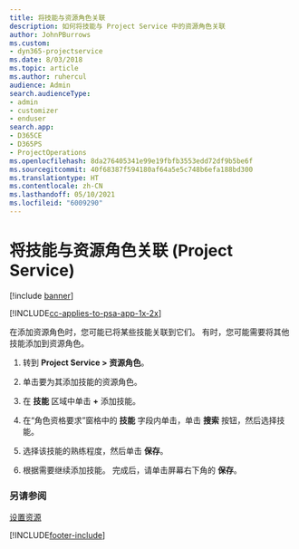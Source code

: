 ```yaml
---
title: 将技能与资源角色关联
description: 如何将技能与 Project Service 中的资源角色关联
author: JohnPBurrows
ms.custom:
- dyn365-projectservice
ms.date: 8/03/2018
ms.topic: article
ms.author: ruhercul
audience: Admin
search.audienceType:
- admin
- customizer
- enduser
search.app:
- D365CE
- D365PS
- ProjectOperations
ms.openlocfilehash: 8da276405341e99e19fbfb3553edd72df9b5be6f
ms.sourcegitcommit: 40f68387f594180af64a5e5c748b6efa188bd300
ms.translationtype: HT
ms.contentlocale: zh-CN
ms.lasthandoff: 05/10/2021
ms.locfileid: "6009290"
---
```

# <a name="associate-skills-with-resource-roles-project-service"></a>将技能与资源角色关联 (Project Service)

[!include [banner](../includes/psa-now-project-operations.md)]

[!INCLUDE[cc-applies-to-psa-app-1x-2x](../includes/cc-applies-to-psa-app-1x-2x.md)]

在添加资源角色时，您可能已将某些技能关联到它们。 有时，您可能需要将其他技能添加到资源角色。  
  
1.  转到 **Project Service > 资源角色**。  
  
2.  单击要为其添加技能的资源角色。  
  
3.  在 **技能** 区域中单击 **+** 添加技能。  
  
4.  在“角色资格要求”窗格中的 **技能** 字段内单击，单击 **搜索** 按钮，然后选择技能。  
  
5.  选择该技能的熟练程度，然后单击 **保存**。  
  
6.  根据需要继续添加技能。 完成后，请单击屏幕右下角的 **保存**。  
  
### <a name="see-also"></a>另请参阅  
 [设置资源](../psa/set-up-resources.md)


[!INCLUDE[footer-include](../includes/footer-banner.md)]
